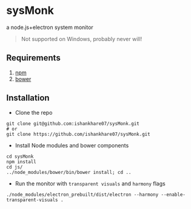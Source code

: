 # sysMonk
a node.js+electron system monitor

> Not supported on Windows, probably never will!

## Requirements
1. [npm](https://www.npmjs.com/)
2. [bower](http://bower.io/)

## Installation
* Clone the repo  
```shell
git clone git@github.com:ishankhare07/sysMonk.git 
# or
git clone https://github.com/ishankhare07/sysMonk.git
  ```
* Install Node modules and bower components
```shell
cd sysMonk
npm install
cd js/
../node_modules/bower/bin/bower install; cd ..
```
* Run the monitor with `transparent visuals` and `harmony` flags
```shell
./node_modules/electron_prebuilt/dist/electron --harmony --enable-transparent-visuals .
```
